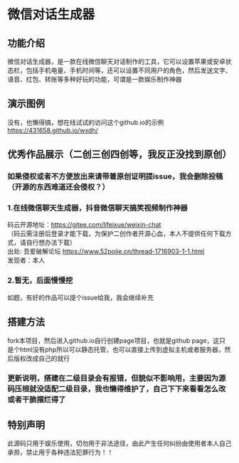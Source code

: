 # 微信对话生成器

## 功能介绍
微信对话生成器，是一款在线微信聊天对话制作的工具，它可以设置苹果或安卓状态栏，包括手机电量、手机时间等，还可以设置不同用户的角色，然后发送文字、语音、红包、转账等多种好玩的功能，可谓是一款娱乐制作神器  

## 演示图例  
没有，也懒得搞，想在线试试的访问这个github.io的示例  
https://431658.github.io/wxdh/  

## 优秀作品展示（二创三创四创等，我反正没找到原创）  
### 如果侵权或者不方便放出来请带着原创证明提issue，我会删除投稿（开源的东西难道还会侵权？）  

### 1.在线微信聊天生成器，抖音微信聊天搞笑视频制作神器  
码云开源地址：https://gitee.com/lifeixue/weixin-chat  
（码云需注册后登录才能下载，为保护二创作者开源心血，本人不提供任何下载方式，请自行想办法下载）  
出处: 吾爱破解论坛 https://www.52pojie.cn/thread-1716903-1-1.html  
发现者：本人  

### 2.暂无，后面慢慢挖  
如题，有好的作品可以提个issue给我，我会继续补充  

## 搭建方法  
fork本项目，然后进入github.io自行创建page项目，也就是github page，这只是个html没有php所以可以静态托管，也可以直接上传到虚拟主机或者服务器，然后版权改成自己的就行  
### 更新说明，搭建在二级目录会有报错，但貌似不影响用，主要因为源码压根就没适配二级目录，我也懒得维护了，自己下下来看看怎么改或者干脆摆烂得了  

## 特别声明  
此源码只用于娱乐使用，切勿用于非法途径，由此产生任何纠纷由使用者本人自己承担，禁止用于各种违法犯罪行为！！  
